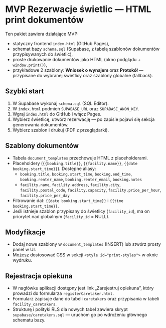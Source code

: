 # MVP Rezerwacje świetlic — HTML print dokumentów

Ten pakiet zawiera działające MVP:
- statyczny frontend `index.html` (GitHub Pages),
- schemat bazy `schema.sql` (Supabase, z tabelą szablonów dokumentów przypisywanych do świetlic),
- proste drukowanie dokumentów jako HTML (okno podglądu + `window.print()`),
- przykładowe 2 szablony: **Wniosek o wynajem** oraz **Protokół** — przypisane do wybranej świetlicy oraz szablony globalne (fallback).

## Szybki start
1. W Supabase wykonaj `schema.sql` (SQL Editor).
2. W `index.html` podmień `SUPABASE_URL` oraz `SUPABASE_ANON_KEY`.
3. Wgraj `index.html` do GitHub i włącz Pages.
4. Wybierz świetlicę, utwórz rezerwację — po zapisie pojawi się sekcja generowania dokumentów.
5. Wybierz szablon i drukuj (PDF z przeglądarki).

## Szablony dokumentów
- Tabela `document_templates` przechowuje HTML z placeholderami.
- Placeholdery (`{{booking.title}}`, `{{facility.name}}`, `{{date booking.start_time}}`). Dostępne aliasy:
  - `booking.title`, `booking.start_time`, `booking.end_time`, `booking.renter_name`, `booking.renter_email`, `booking.notes`
  - `facility.name`, `facility.address`, `facility.city`, `facility.postal_code`, `facility.capacity`, `facility.price_per_hour`, `facility.price_per_day`
- Filtrowanie dat: `{{date booking.start_time}}` i `{{time booking.start_time}}`.
- Jeśli istnieje szablon przypisany do świetlicy (`facility_id`), ma on priorytet nad globalnym (`facility_id` = NULL).

## Modyfikacje
- Dodaj nowe szablony w `document_templates` (INSERT) lub stwórz prosty panel w UI.
- Możesz dostosować CSS w sekcji `<style id="print-styles">` w oknie wydruku.

## Rejestracja opiekuna
- W nagłówku aplikacji dostępny jest link „Zarejestruj opiekuna”, który prowadzi do formularza `registerCaretaker.html`.
- Formularz zapisuje dane do tabeli `caretakers` oraz przypisania w tabeli `facility_caretakers`.
- Strukturę i polityki RLS dla nowych tabel zawiera skrypt `supabase/caretakers.sql` — uruchom go po wdrożeniu głównego schematu bazy.
